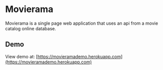 # Movierama

Movierama is a single page web application that uses an api from a movie catalog online database.

## Demo

View demo at: [https://movieramademo.herokuapp.com](https://movieramademo.herokuapp.com)
